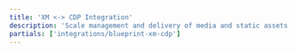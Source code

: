 ```yaml
---
title: 'XM <-> CDP Integration'
description: 'Scale management and delivery of media and static assets'
partials: ['integrations/blueprint-xm-cdp']
---
```

